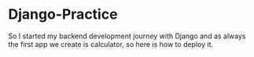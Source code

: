 # Django-Practice
So I started my backend development journey with Django and as always the first app we create is calculator, so here is how to deploy it.
